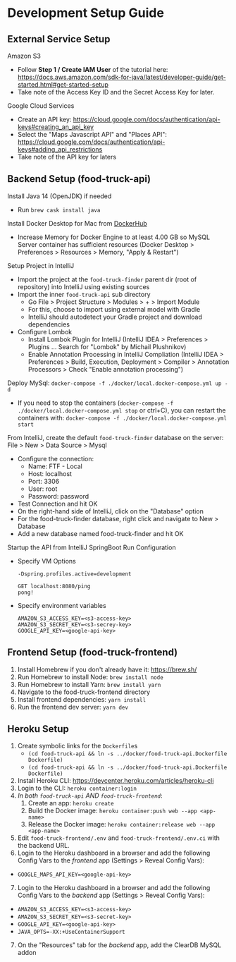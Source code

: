 # Development Setup Guide

## External Service Setup

Amazon S3

-   Follow **Step 1 / Create IAM User** of the tutorial here: https://docs.aws.amazon.com/sdk-for-java/latest/developer-guide/get-started.html#get-started-setup
-   Take note of the Access Key ID and the Secret Access Key for later.

Google Cloud Services

-   Create an API key: https://cloud.google.com/docs/authentication/api-keys#creating_an_api_key
-   Select the "Maps Javascript API" and "Places API": https://cloud.google.com/docs/authentication/api-keys#adding_api_restrictions
-   Take note of the API key for laters

## Backend Setup (food-truck-api)

Install Java 14 (OpenJDK) if needed

-   Run `brew cask install java`

Install Docker Desktop for Mac from [DockerHub](https://docs.docker.com/docker-for-mac/install/)

-   Increase Memory for Docker Engine to at least 4.00 GB so MySQL Server container has sufficient resources (Docker Desktop > Preferences > Resources > Memory, "Apply & Restart")

Setup Project in IntelliJ

-   Import the project at the `food-truck-finder` parent dir (root of repository) into IntelliJ using existing sources
-   Import the inner `food-truck-api` sub directory
    -   Go File > Project Structure > Modules > + > Import Module
    -   For this, choose to import using external model with Gradle
    -   IntelliJ should autodetect your Gradle project and download dependencies
-   Configure Lombok
    -   Install Lombok Plugin for IntelliJ (IntelliJ IDEA > Preferences > Plugins ... Search for "Lombok" by Michail Plushnikov)
    -   Enable Annotation Processing in IntelliJ Compliation (IntelliJ IDEA > Preferences > Build, Execution, Deployment > Compiler > Annotation Processors > Check "Enable annotation processing")

Deploy MySql: `docker-compose -f ./docker/local.docker-compose.yml up -d`

-   If you need to stop the containers (`docker-compose -f ./docker/local.docker-compose.yml stop` or ctrl+C), you can
    restart the containers with: `docker-compose -f ./docker/local.docker-compose.yml start`

From IntelliJ, create the default `food-truck-finder` database on the server: File > New > Data Source > Mysql

-   Configure the connection:
    -   Name: FTF - Local
    -   Host: localhost
    -   Port: 3306
    -   User: root
    -   Password: password
-   Test Connection and hit OK
-   On the right-hand side of IntelliJ, click on the "Database" option
-   For the food-truck-finder database, right click and navigate to New > Database
-   Add a new database named food-truck-finder and hit OK

Startup the API from IntelliJ SpringBoot Run Configuration

-   Specify VM Options
    ```
    -Dspring.profiles.active=development
    ```
    ```
    GET localhost:8080/ping
    pong!
    ```
-   Specify environment variables
    ```
    AMAZON_S3_ACCESS_KEY=<s3-access-key>
    AMAZON_S3_SECRET_KEY=<s3-secrey-key>
    GOOGLE_API_KEY=<google-api-key>
    ```

## Frontend Setup (food-truck-frontend)

1. Install Homebrew if you don't already have it: https://brew.sh/
2. Run Homebrew to install Node: `brew install node`
3. Run Homebrew to install Yarn: `brew install yarn`
4. Navigate to the food-truck-frontend directory
5. Install frontend dependencies: `yarn install`
6. Run the frontend dev server: `yarn dev`

## Heroku Setup

1. Create symbolic links for the `Dockerfile`s
    - `(cd food-truck-api && ln -s ../docker/food-truck-api.Dockerfile Dockerfile)`
    - `(cd food-truck-api && ln -s ../docker/food-truck-api.Dockerfile Dockerfile)`
2. Install Heroku CLI: https://devcenter.heroku.com/articles/heroku-cli
3. Login to the CLI: `heroku container:login`
4. _In both `food-truck-api` AND `food-truck-frontend`_:
    1. Create an app: `heroku create`
    2. Build the Docker image: `heroku container:push web --app <app-name>`
    3. Release the Docker image: `heroku container:release web --app <app-name>`
5. Edit `food-truck-frontend/.env` and `food-truck-frontend/.env.ci` with the backend URL.
6. Login to the Heroku dashboard in a browser and add the following Config Vars to the _frontend_ app (Settings > Reveal Config Vars):

-   `GOOGLE_MAPS_API_KEY=<google-api-key>`

7. Login to the Heroku dashboard in a browser and add the following Config Vars to the _backend_ app (Settings > Reveal Config Vars):

-   `AMAZON_S3_ACCESS_KEY=<s3-access-key>`
-   `AMAZON_S3_SECRET_KEY=<s3-secret-key>`
-   `GOOGLE_API_KEY=<google-api-key>`
-   `JAVA_OPTS=-XX:+UseContainerSupport`

7. On the "Resources" tab for the _backend_ app, add the ClearDB MySQL addon
